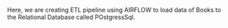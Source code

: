 Here, we are creating ETL pipeline using AIRFLOW to load  data of Books to the Relational Database called POstgressSql.


